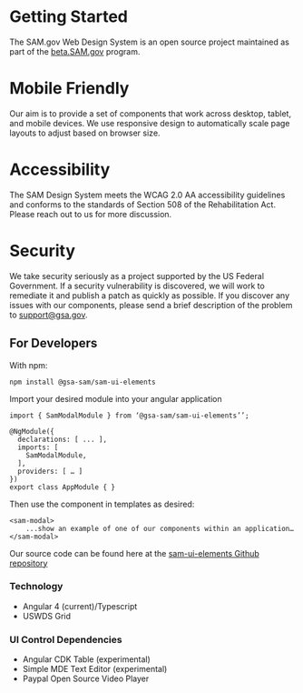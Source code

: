 # Getting Started

The SAM.gov Web Design System is an open source project maintained as part of the [beta.SAM.gov](https://beta.SAM.gov) program.

# Mobile Friendly
Our aim is to provide a set of components that work across desktop, tablet, and mobile devices. We use responsive design to automatically scale page layouts to adjust based on browser size.

# Accessibility
The SAM Design System meets the WCAG 2.0 AA accessibility guidelines and conforms to the standards of Section 508 of the Rehabilitation Act. Please reach out to us for more discussion.

# Security
We take security seriously as a project supported by the US Federal Government. If a security vulnerability is discovered, we will work to remediate it and publish a patch as quickly as possible. If you discover any issues with our components, please send a brief description of the problem to support@gsa.gov.

## For Developers
With npm:

```
npm install @gsa-sam/sam-ui-elements
```

Import your desired module into your angular application

```
import { SamModalModule } from ‘@gsa-sam/sam-ui-elements’’;

@NgModule({
  declarations: [ ... ],
  imports: [
    SamModalModule,
  ],
  providers: [ … ]
})
export class AppModule { }
```

Then use the component in templates as desired:

```
<sam-modal>
    ...show an example of one of our components within an application…
</sam-modal>
```

Our source code can be found here at the [sam-ui-elements Github repository](https://github.com/GSA/sam-ui-elements)

### Technology
* Angular 4 (current)/Typescript
* USWDS Grid

### UI Control Dependencies
* Angular CDK Table (experimental)
* Simple MDE Text Editor (experimental)
* Paypal Open Source Video Player

